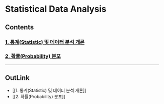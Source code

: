 # Statistical Data Analysis

## Contents

### [1. 통계(Statistic) 및 데이터 분석 개론](https://github.com/DOforTU/note-cs/blob/dohyeon/statistical%20data%20analysis/1.%통계%20및%20데이터%20분석%20개론.md)
### [2. 확률(Probability) 분포](https://github.com/DOforTU/note-cs/blob/dohyeon/statistical%20data%20analysis/2.%20확률%20분포.md)

---
## OutLink

- [[1. 통계(Statistic) 및 데이터 분석 개론]]
- [[2. 확률(Probability) 분포]]